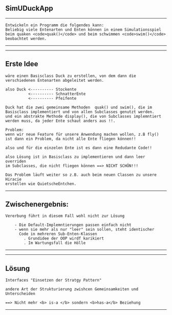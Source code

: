 ## SimUDuckApp

---
    Entwickeln ein Programm die folgendes kann:
    Beliebig viele Entenarten und Enten können in einem Simulationsspiel
    beim quaken <code>quak()</code> und beim schwimmen <code>swim()</code>
    beobachtet werden.
---

---

## Erste Idee 
    
    wäre einen Basisclass Duck zu erstellen, von dem dann die 
    verschiedenen Entenarten abgeleitet werden.

    also Duck <---------- Stockente
              <---------- SchnatterEnte
              <---------- Pfeifente

    Duck hat die zwei gemeinsame Methoden  quak() und swim(), die im 
    Basisclass implementiert und von allen Subclasses genutzt werden.
    und ein abstrakte Methode display(), die von Subclasses implemntiert 
    werden muss, da jeder Ente schaut anders aus !!. 

    Problem:
    wenn wir neue Feature für unsere Anwendung machen wollen, z.B fly()
    ist dann ein Problem, da nicht alle Ente fliegen können!!

    also und für die einzelen Ente ist es dann eine Redudante Code!!

    also Lösung ist in Basisclass zu implementieren und dann leer overriden 
    im Subclasses, die nicht fliegen können ==> NICHT SCHÖN!!!

    Das Problem läuft weiter so z.B. auch beim neuen Classen zu unsere Hiracie
    erstellen wie QuietscheEntchen.
---

## Zwischenergebnis:
    
    Vererbung führt in diesem Fall wohl nicht zur Lösung
        
        - Die Default-Implemntierungen passen einfach nicht
        - wenn sie mehr als nur "leer" sein sollen, steht identischer
          Code in mehreren Sub-Enten-Klassen
            . Grundidee der OOP wirdf karikiert
            . Im Wartungsfall die Hölle

---

---

## Lösung 

    Interfaces "Einsetzen der Stratgy Pattern"

    andere Art der Strukturierung zwishcen Gemeinsamkeiten und Unterscheiden

    ==> Nicht mehr <b> is-a </b> sondern <b>has-a</b> Beziehung

---

